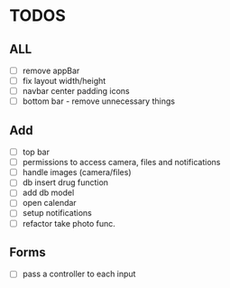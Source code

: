 # TODOS

## ALL

- [ ] remove appBar
- [ ] fix layout width/height
- [ ] navbar center padding icons
- [ ] bottom bar - remove unnecessary things

## Add

- [ ] top bar
- [ ] permissions to access camera, files and notifications
- [ ] handle images (camera/files)
- [ ] db insert drug function
- [ ] add db model
- [ ] open calendar
- [ ] setup notifications
- [ ] refactor take photo func.

## Forms

- [ ] pass a controller to each input
